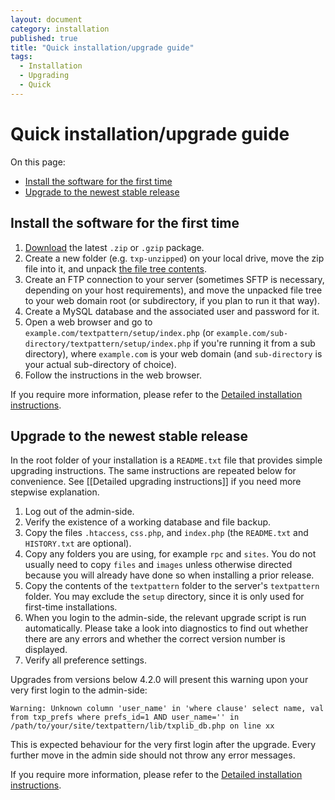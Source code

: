 ```yaml
---
layout: document
category: installation
published: true
title: "Quick installation/upgrade guide"
tags:
  - Installation
  - Upgrading
  - Quick
---
```


# Quick installation/upgrade guide

On this page:

* [Install the software for the first time](#install-the-software-for-the-first-time)
* [Upgrade to the newest stable release](#upgrade-to-the-newest-stable-release)

## Install the software for the first time

1. [Download](http://textpattern.com/download) the latest `.zip` or `.gzip` package.
2. Create a new folder (e.g. `txp-unzipped`) on your local drive, move the zip file into it, and unpack [the file tree contents](https://github.com/textpattern/textpattern).
3. Create an FTP connection to your server (sometimes SFTP is necessary, depending on your host requirements), and move the unpacked file tree to your web domain root (or subdirectory, if you plan to run it that way).
4. Create a MySQL database and the associated user and password for it.
5. Open a web browser and go to `example.com/textpattern/setup/index.php` (or `example.com/sub-directory/textpattern/setup/index.php` if you're running it from a sub directory), where `example.com` is your web domain (and `sub-directory` is your actual sub-directory of choice).
6. Follow the instructions in the web browser.

If you require more information, please refer to the [Detailed installation instructions](http://docs.textpattern.io/installation/detailed-installation-instructions).

## Upgrade to the newest stable release

In the root folder of your installation is a `README.txt` file that provides simple upgrading instructions. The same instructions are repeated below for convenience. See [[Detailed upgrading instructions]] if you need more stepwise explanation.

1. Log out of the admin-side.
2. Verify the existence of a working database and file backup.
3. Copy the files `.htaccess`, `css.php`, and `index.php` (the `README.txt` and `HISTORY.txt` are optional).
4. Copy any folders you are using, for example `rpc` and `sites`. You do not usually need to copy `files` and `images` unless otherwise directed because you will already have done so when installing a prior release.
5. Copy the contents of the `textpattern` folder to the server's `textpattern` folder. You may exclude the `setup` directory, since it is only used for first-time installations.
6. When you login to the admin-side, the relevant upgrade script is run automatically. Please take a look into diagnostics to find out whether there are any errors and whether the correct version number is displayed.
7. Verify all preference settings.

Upgrades from versions below 4.2.0 will present this warning upon your very first login to the admin-side:

~~~
Warning: Unknown column 'user_name' in 'where clause' select name, val from txp_prefs where prefs_id=1 AND user_name='' in /path/to/your/site/textpattern/lib/txplib_db.php on line xx
~~~

This is expected behaviour for the very first login after the upgrade. Every further move in the admin side should not throw any error messages.

If you require more information, please refer to the [Detailed installation instructions](http://docs.textpattern.io/installation/detailed-installation-instructions).
